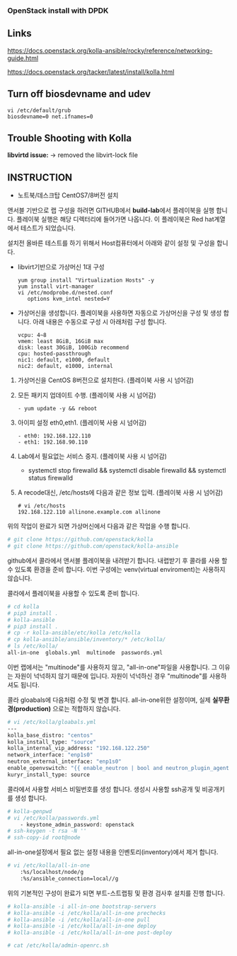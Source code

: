 ### OpenStack install with DPDK

Links
-----

https://docs.openstack.org/kolla-ansible/rocky/reference/networking-guide.html

https://docs.openstack.org/tacker/latest/install/kolla.html

Turn off biosdevname and udev
-----

```
vi /etc/default/grub
biosdevname=0 net.ifnames=0
```

Trouble Shooting with Kolla
-----

**libvirtd issue:**
-> removed the libvirt-lock file

INSTRUCTION
----

- 노트북/데스크탑 CentOS7/8버전 설치

앤서블 기반으로 랩 구성을 하려면 GITHUB에서 **build-lab**에서 플레이북을 실행 합니다. 플레이북 실행은 해당 디렉터리에 들어가면 나옵니다. 이 플레이북은 Red hat계열에서 테스트가 되었습니다.

설치전 올바른 테스트를 하기 위해서 Host컴퓨터에서 아래와 같이 설정 및 구성을 합니다.

- libvirt기반으로 가상머신 1대 구성
  
  ```
  yum group install "Virtualization Hosts" -y
  yum install virt-manager
  vi /etc/modprobe.d/nested.conf
     options kvm_intel nested=Y
  ```

- 가상머신을 생성합니다. 플레이북을 사용하면 자동으로 가상머신을 구성 및 생성 합니다. 아래 내용은 수동으로 구성 시 아래처럼 구성 합니다.
  
  ```
  vcpu: 4~8
  vmem: least 8GiB, 16GiB max
  disk: least 30GiB, 100Gib recommend
  cpu: hosted-passthrough
  nic1: default, e1000, default
  nic2: default, e1000, internal
  ```
1. 가상머신을 CentOS 8버전으로 설치한다. (플레이북 사용 시 넘어감)

2. 모든 패키지 업데이트 수행. (플레이북 사용 시 넘어감)
   
   ```
   - yum update -y && reboot
   ```

3. 아이피 설정 eth0,eth1. (플레이북 사용 시 넘어감)
   
   ```
   - eth0: 192.168.122.110
   - eth1: 192.168.90.110
   ```

4. Lab에서 필요없는 서비스 중지. (플레이북 사용 시 넘어감)
   
   - systemctl stop firewalld && systemctl disable firewalld && systemctl status firewalld

5. A recode대신, /etc/hosts에 다음과 같은 정보 입력. (플레이북 사용 시 넘어감)
   
   ```textile
   # vi /etc/hosts
   192.168.122.110 allinone.example.com allinone
   ```

위의 작업이 완료가 되면 가상머신에서 다음과 같은 작업을 수행 합니다.

```bash
# git clone https://github.com/openstack/kolla
# git clone https://github.com/openstack/kolla-ansible
```

github에서 콜라에서 앤서블 플레이북을 내려받기 합니다. 내렵받기 후 콜라를 사용 할 수 있도록 환경을 준비 합니다. 이번 구성에는 venv(virtual enviroment)는 사용하지 않습니다. 

콜라에서 플레이북을 사용할 수 있도록 준비 합니다.

```bash
# cd kolla
# pip3 install .
# kolla-ansible
# pip3 install .
# cp -r kolla-ansible/etc/kolla /etc/kolla
# cp kolla-ansible/ansible/inventory/* /etc/kolla/
# ls /etc/kolla/
all-in-one  globals.yml  multinode  passwords.yml
```

이번 랩에서는 "multinode"를 사용하지 않고, "all-in-one"파일을 사용합니다. 그 이유는 자원이 넉넉하지 않기 때문에 입니다. 자원이 넉넉하신 경우 "multinode"를 사용하셔도 됩니다.

콜라 gloabals에 다음처럼 수정 및 변경 합니다. all-in-one위한 설정이며, 실제 **실무환경(production)** 으로는 적합하지 않습니다.

```bash
# vi /etc/kolla/gloabals.yml 
---
kolla_base_distro: "centos"
kolla_install_type: "source"
kolla_internal_vip_address: "192.168.122.250"
network_interface: "enp1s0"
neutron_external_interface: "enp1s0"
enable_openvswitch: "{{ enable_neutron | bool and neutron_plugin_agent != 'linuxbridge' }}"
kuryr_install_type: source
```

콜라에서 사용할 서비스 비밀번호를 생성 합니다. 생성시 사용할 ssh공개 및 비공개키를 생성 합니다.

```bash
# kolla-genpwd
# vi /etc/kolla/passwords.yml
    - keystone_admin_password: openstack
# ssh-keygen -t rsa -N '' 
# ssh-copy-id root@node
```

all-in-one설정에서 필요 없는 설정 내용을 인벤토리(inventory)에서 제거 합니다.

```bash
# vi /etc/kolla/all-in-one
    :%s/localhost/node/g
    :%s/ansible_connection=local//g
```

위의 기본적인 구성이 완료가 되면 부트-스트랩핑 및 환경 검사후 설치를 진행 합니다.

```bash
# kolla-ansible -i all-in-one bootstrap-servers
# kolla-ansible -i /etc/kolla/all-in-one prechecks
# kolla-ansible -i /etc/kolla/all-in-one pull
# kolla-ansible -i /etc/kolla/all-in-one deploy
# kolla-ansible -i /etc/kolla/all-in-one post-deploy
```

```bash
# cat /etc/kolla/admin-openrc.sh
```

